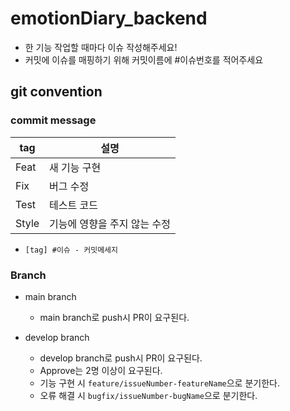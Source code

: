 # emotionDiary_backend

- 한 기능 작업할 때마다 이슈 작성해주세요!
- 커밋에 이슈를 매핑하기 위해 커밋이름에 #이슈번호를 적어주세요

## git convention

### commit message

|tag|설명|
|---|---|
|Feat|새 기능 구현|
|Fix|버그 수정|
|Test|테스트 코드|
|Style|기능에 영향을 주지 않는 수정|

- `[tag] #이슈 - 커밋메세지`

### Branch

- main branch
  - main branch로 push시 PR이 요구된다.

- develop branch
  - develop branch로 push시 PR이 요구된다.
  - Approve는 2명 이상이 요구된다.
  - 기능 구현 시 `feature/issueNumber-featureName`으로 분기한다.
  - 오류 해결 시 `bugfix/issueNumber-bugName`으로 분기한다.
  